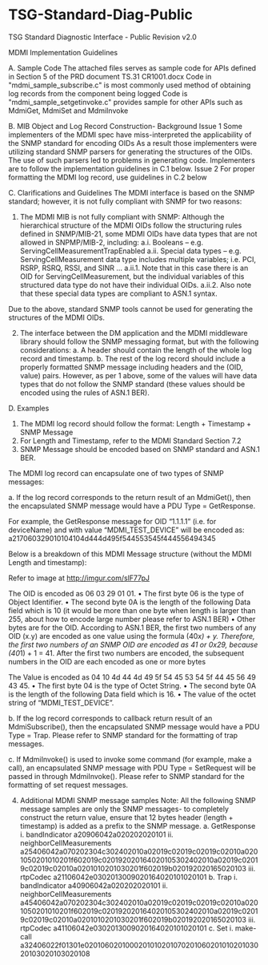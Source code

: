 # TSG-Standard-Diag-Public
TSG Standard Diagnostic Interface - Public
Revision v2.0


MDMI Implementation Guidelines

A. Sample Code
The attached files serves as sample code for APIs defined in Section 5 of the PRD document TS.31 CR1001.docx
Code in "mdmi_sample_subscribe.c" is most commonly used method of obtaining log records from the component being logged
Code is "mdmi_sample_setgetinvoke.c" provides sample for other APIs such as MdmiGet, MdmiSet and MdmiInvoke

B. MIB Object and Log Record Construction- Background
Issue 1
Some implementers of the MDMI spec have miss-interpreted the applicability of the SNMP standard for encoding OIDs
As a result those implementers were utilizing standard SNMP parsers for generating the structures of the OIDs.  The use of such parsers led to problems in generating code.
Implementers are to follow the implementation guidelines in C.1 below.
Issue 2
For proper formatting the MDMI log record, use guidelines in C.2 below

C. Clarifications and Guidelines
The MDMI interface is based on the SNMP standard; however, it is not fully compliant with SNMP for two reasons:

1. The MDMI MIB is not fully compliant with SNMP:
Although the hierarchical structure of the MDMI OIDs follow the structuring rules defined in SNMP/MIB-21, some MDMI OIDs have data types that are not allowed in SNPMP/MIB-2, including:
a.i. Booleans – e.g. ServingCellMeasurementTrapEnabled
a.ii. Special data types – e.g. ServingCellMeasurement data type includes multiple variables; i.e. PCI, RSRP, RSRQ, RSSI, and SINR …
a.ii.1. Note that in this case there is an OID for ServingCellMeasurement, but the individual variables of this structured data type do not have their individual OIDs.
a.ii.2. Also note that these special data types are compliant to ASN.1 syntax.

Due to the above, standard SNMP tools cannot be used for generating the structures of the MDMI OIDs. 

2. The interface between the DM application and the MDMI middleware library should follow the SNMP messaging format, but with the following considerations:
a. A header should contain the length of the whole log record and timestamp.
b. The rest of the log record should include a properly formatted SNMP message including headers and the (OID, value) pairs. However, as per 1 above, some of the values will have data types that do not follow the SNMP standard (these values should be encoded using the rules of ASN.1 BER).

D. Examples

1. The MDMI log record should follow the format: Length + Timestamp + SNMP Message 
2. For Length and Timestamp, refer to the MDMI Standard Section 7.2
3. SNMP Message should be encoded based on SNMP standard and ASN.1 BER.

The MDMI log record can encapsulate one of two types of SNMP messages:

a. If the log record corresponds to the return result of an MdmiGet(), then the encapsulated SNMP message would have a PDU Type = GetResponse.

For example, the GetResponse message for OID “1.1.1.1” (i.e. for deviceName) and with value “MDMI_TEST_DEVICE” will be encoded as: a217060329010104104d444d495f544553545f444556494345

Below is a breakdown of this MDMI Message structure (without the MDMI Length and timestamp):

Refer to image at http://imgur.com/slF77pJ

The OID is encoded as 06 03 29 01 01. 
•	The first byte 06 is the type of Object Identifier.
•	The second byte 0A is the length of the following Data field which is 10 (it would be more than one byte when length is larger than 255, about how to encode large number please refer to ASN.1 BER)
•	Other bytes are for the OID. According to ASN.1 BER, the first two numbers of any OID (x.y) are encoded as one value using the formula (40*x) + y. Therefore, the first two numbers of an SNMP OID are encoded as 41 or 0x29, because (40*1) + 1 = 41. After the first two numbers are encoded, the subsequent numbers in the OID are each encoded as one or more bytes

The Value is encoded as 04 10 4d 44 4d 49 5f 54 45 53 54 5f 44 45 56 49 43 45.
•	The first byte 04 is the type of Octet String.
•	The second byte 0A is the length of the following Data field which is 16.
•	The value of the octet string of “MDMI_TEST_DEVICE”.

b. If the log record corresponds to callback return result of an MdmiSubscribe(), then the encapsulated SNMP message would have a PDU Type = Trap.  Please refer to SNMP standard for the formatting of trap messages.

c.	If MdmiInvoke() is used to invoke some command (for example, make a call), an encapsulated SNMP message with PDU Type = SetRequest will be passed in through MdmiInvoke(). Please refer to SNMP standard for the formatting of set request messages.

4. Additional MDMI SNMP message samples
Note: All the following SNMP message samples are only the SNMP messages- to completely construct the return value, ensure that 12 bytes header (length + timestamp) is added as a prefix  to the SNMP message.
a.	GetResponse
i.	bandIndicator
	a20906042a020202020101
ii.	neighborCellMeasurements
	a25406042a070202304c302402010a02019c02019c02019c02010a0201050201010201f602019c020192020164020105302402010a02019c02019c02019c02010a0201010201030201f602019b020192020165020103
iii.	rtpCodec
	a21106042e0302013009020164020101020101
b.	Trap
i.	bandIndicator
	a40906042a020202020101
ii.	neighborCellMeasurements
	a45406042a070202304c302402010a02019c02019c02019c02010a0201050201010201f602019c020192020164020105302402010a02019c02019c02019c02010a0201010201030201f602019b020192020165020103
iii.	rtpCodec
	a41106042e0302013009020164020101020101
c.	Set
i.	make-call
	a32406022f01301e020106020100020101020107020106020101020103020103020103020108



